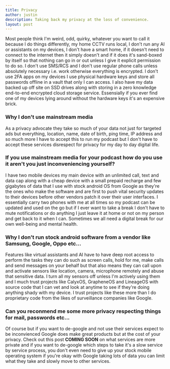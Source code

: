 ```yaml
---
title: Privacy
author: justin
description: Taking back my privacy at the loss of convenience. 
layout: post
---
```


Most people think I'm weird, odd, quirky, whatever you want to call it because I do things differently, my home CCTV runs local, I don't run any AI or assistants on my devices, I don't have a smart home, if it doesn't need to connect to the internet then it simply doesn't and if it does it's sand-boxed by itself so that nothing can go in or out unless I give it explicit permission to do so. I don't use SMS/RCS and I don't use regular phone calls unless absolutely necessary i.e. work otherwise everything is encrypted. I don't use 2FA apps on my devices I use physical hardware keys and store all passwords offline in a vault that only I can access. I also have my data backed up off site on SSD drives along with storing in a zero knowledge end-to-end encrypted cloud storage service. Essensially if you ever find one of my devices lying around without the hardware keys it's an expensive brick.

###  Why I don't use mainstream media
As a privacy advocate they take so much of your data not just for targeted ads but everything, location, name, date of birth, ping time, IP address and so much more I have to accept this to run my podcast but I don't have to accept these services disrespect for privacy for my day to day digital life.

###  If you use mainstream media for your podcast how do you use it aren't you just inconveniencing yourself?
I have two mobile devices my main device with an unlimited call, text and data cap along with a cheap device with a small prepaid recharge and few gigabytes of data that I use with stock android OS from Google as they're the ones who make the software and are first to push vital security updates to their devices before other vendors patch it over their user interfaces. I essentially carry two phones with me at all times so my podcast can be updated and used on the go but if I ever want to take a break I don't have to mute notifications or do anything I just leave it at home or not on my person and get back to it when I can. Sometimes we all need a digital break for our own well-being and mental health.

### Why I don't run stock android software from a vendor like Samsung, Google, Oppo etc...
Features like virtual assistants and AI have to have deep root access to perform the tasks they can do such as screen calls, hold for me, make calls and send messages on your behalf but that also means they can call upon and activate sensors like location, camera, microphone remotely and abuse that sensitive data. I turn all my sensors off unless I'm actively using them and I much trust projects like CalyxOS, GrapheneOS and LineageOS with source code that I can vet and look at anytime to see if they're doing anything shady with my device. I trust projects like these more than I do proprietary code from the likes of surveillance companies like Google.

### Can you reconmend me some more privacy respecting things for mail, passwords etc...
Of course but if you want to de-google and not use their services expect to be inconvienced Google does make great products but at the cost of your privacy. Check out this post **COMING SOON** on what services are more private and if you want to de-google which steps to take it's a slow service by service process, you don't even need to give up your stock mobile operating system if you're okay with Google taking lots of data you can limit what they take and slowly move to other services.
